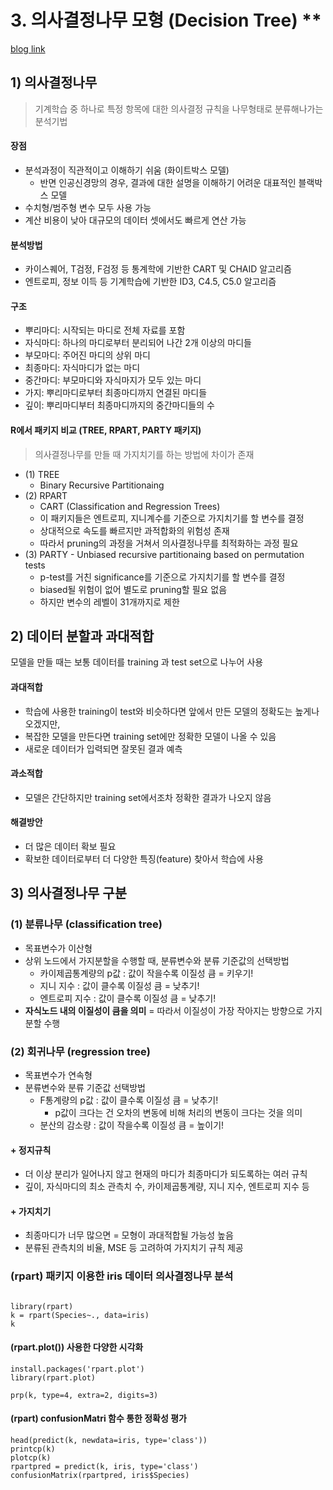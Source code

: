 # 3. 의사결정나무 모형 (Decision Tree) **

[blog link](http://www.dodomira.com/2016/05/29/564/)

## 1) 의사결정나무

> 기계학습 중 하나로 특정 항목에 대한 의사결정 규칙을 나무형태로 분류해나가는 분석기법  

#### 장점  
- 분석과정이 직관적이고 이해하기 쉬움 (화이트박스 모델)
  - 반면 인공신경망의 경우, 결과에 대한 설명을 이해하기 어려운 대표적인 블랙박스 모델 
- 수치형/범주형 변수 모두 사용 가능  
- 계산 비용이 낮아 대규모의 데이터 셋에서도 빠르게 연산 가능  

#### 분석방법  
- 카이스퀘어, T검정, F검정 등 통계학에 기반한 CART 및 CHAID 알고리즘
- 엔트로피, 정보 이득 등 기계학습에 기반한 ID3, C4.5, C5.0 알고리즘
  
#### 구조  
- 뿌리마디: 시작되는 마디로 전체 자료를 포함
- 자식마디: 하나의 마디로부터 분리되어 나간 2개 이상의 마디들
- 부모마디: 주어진 마디의 상위 마디
- 최종마디: 자식마디가 없는 마디
- 중간마디: 부모마디와 자식마지가 모두 있는 마디
- 가지: 뿌리마디로부터 최종마디까지 연결된 마디들
- 깊이: 뿌리마디부터 최종마디까지의 중간마디들의 수 
  
#### R에서 패키지 비교 (TREE, RPART, PARTY 패키지)

> 의사결정나무를 만들 때 가지치기를 하는 방법에 차이가 존재 

- (1) TREE 
  - Binary Recursive Partitionaing
- (2) RPART 
  - CART (Classification and Regression Trees)  
  - 이 패키지들은 엔트로피, 지니계수를 기준으로 가지치기를 할 변수를 결정 
  - 상대적으로 속도를 빠르지만 과적합화의 위험성 존재  
  - 따라서 pruning의 과정을 거쳐서 의사결정나무를 최적화하는 과정 필요  
- (3) PARTY - Unbiased recursive partitionaing based on permutation tests 
  - p-test를 거친 significance를 기준으로 가지치기를 할 변수를 결정 
  - biased될 위험이 없어 별도로 pruning할 필요 없음 
  - 하지만 변수의 레벨이 31개까지로 제한 

## 2) 데이터 분할과 과대적합

모델을 만들 때는 보통 데이터를 training 과 test set으로 나누어 사용

#### 과대적합 
- 학습에 사용한 training이 test와 비슷하다면 앞에서 만든 모델의 정확도는 높게나오겠지만,
- 복잡한 모델을 만든다면 training set에만 정확한 모델이 나올 수 있음 
- 새로운 데이터가 입력되면 잘못된 결과 예측 


#### 과소적합
- 모델은 간단하지만 training set에서조차 정확한 결과가 나오지 않음


#### 해결방안
- 더 많은 데이터 확보 필요 
- 확보한 데이터로부터 더 다양한 특징(feature) 찾아서 학습에 사용 

## 3) 의사결정나무 구분

### (1) 분류나무 (classification tree)

- 목표변수가 이산형
- 상위 노드에서 가지분할을 수행할 때, 분류변수와 분류 기준값의 선택방법
  - 카이제곱통계량의 p값 : 값이 작을수록 이질성 큼 = 키우기!
  - 지니 지수 : 값이 클수록 이질성 큼 = 낮추기!
  - 엔트로피 지수 : 값이 클수록 이질성 큼 = 낮추기!
- **자식노드 내의 이질성이 큼을 의미** = 따라서 이질성이 가장 작아지는 방향으로 가지분할 수행 
  
### (2) 회귀나무 (regression tree)

- 목표변수가 연속형
- 분류변수와 분류 기준값 선택방법
  - F통계량의 p값 : 값이 클수록 이질성 큼 = 낮추기! 
    - p값이 크다는 건 오차의 변동에 비해 처리의 변동이 크다는 것을 의미
  - 분산의 감소량 : 값이 작을수록 이질성 큼 = 높이기!
 
#### + 정지규칙 

- 더 이상 분리가 일어나지 않고 현재의 마디가 최종마디가 되도록하는 여러 규칙
- 깊이, 자식마디의 최소 관측치 수, 카이제곱통계량, 지니 지수, 엔트로피 지수 등

#### + 가지치기

- 최종마디가 너무 많으면 = 모형이 과대적합될 가능성 높음 
- 분류된 관측치의 비율, MSE 등 고려하여 가지치기 규칙 제공 

### (rpart) 패키지 이용한 iris 데이터 의사결정나무 분석 

```{r}

library(rpart)
k = rpart(Species~., data=iris)
k

```

#### (rpart.plot()) 사용한 다양한 시각화 

```{r}
install.packages('rpart.plot')
library(rpart.plot)

prp(k, type=4, extra=2, digits=3)

```

#### (rpart) confusionMatri 함수 통한 정확성 평가

```{r}
head(predict(k, newdata=iris, type='class'))
printcp(k)
plotcp(k)
rpartpred = predict(k, iris, type='class')
confusionMatrix(rpartpred, iris$Species)
```

